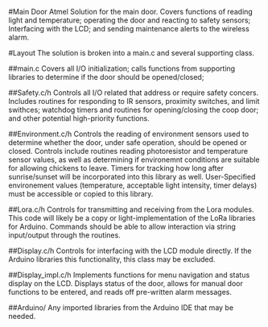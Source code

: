 #Main Door
Atmel Solution for the main door. Covers functions of reading light and temperature; operating the door and reacting to safety sensors; Interfacing with the LCD; and sending maintenance alerts to the wireless alarm. 

#Layout
The solution is broken into a main.c and several supporting class.

##main.c
Covers all I/O initialization; calls functions from supporting libraries to determine if the door should be opened/closed; 

##Safety.c/h
Controls all I/O related that address or require safety concers. Includes routines for responding to IR sensors, proximity switches, and limit swithces; watchdog timers and routines for opening/closing the coop door; and other potential high-priority functions.

##Environment.c/h
Controls the reading of environment sensors used to determine whether the door, under safe operation, should be opened or closed. Controls include routines reading photoresistor and temperature sensor values, as well as determining if environemnt conditions are suitable for allowing chickens to leave.
Timers for tracking how long after sunrise/sunset will be incorporated into this library as well.
User-Specified environement values (temperature, acceptable light intensity, timer delays) must be accessible or copied to this library.

##Lora.c/h
Controls for transmitting and receiving from the Lora modules. This code will likely be a copy or light-implementation of the LoRa libraries for Arduino. Commands should be able to allow interaction via string input/output through the routines.

##Display.c/h
Controls for interfacing with the LCD module directly. If the Arduino libraries this functionality, this class may be excluded.

##Display_impl.c/h
Implements functions for menu navigation and status display on the LCD. Displays status of the door, allows for manual door functions to be entered, and reads off pre-written alarm messages.

##Arduino/
Any imported libraries from the Arduino IDE that may be needed.
